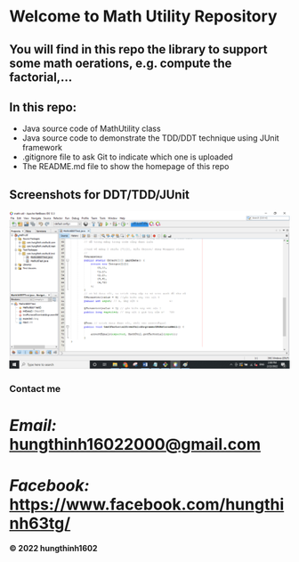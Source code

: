 # Welcome to Math Utility Repository
## You will find in this repo the library to support some math oerations, e.g. compute the factorial,...

## In this repo:
* Java source code of MathUtility class
* Java source code to demonstrate the TDD/DDT technique using JUnit framework
* .gitignore file to ask Git to indicate which one is uploaded
* The README.md file to show the homepage of this repo

## Screenshots for DDT/TDD/JUnit
![DDT](https://github.com/hungthinh1602/math-util/blob/main/screenshots/DDT-TDD-JUnit.png)
### Contact me
# ***Email:*** <hungthinh16022000@gmail.com>
# ***Facebook:*** <https://www.facebook.com/hungthinh63tg/>
#### © 2022 hungthinh1602
